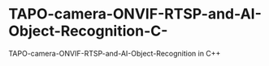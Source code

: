 # TAPO-camera-ONVIF-RTSP-and-AI-Object-Recognition-C-
TAPO-camera-ONVIF-RTSP-and-AI-Object-Recognition in C++
